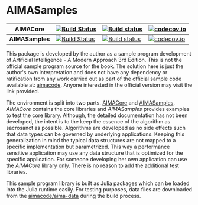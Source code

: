 # AIMASamples

|AIMACore|[![Build Status](https://travis-ci.org/sambitdash/AIMACore.jl.svg?branch=master)](https://travis-ci.org/sambitdash/AIMACore.jl)|[![Build status](https://ci.appveyor.com/api/projects/status/lmk4xl3ieqx1pvfb?svg=true)](https://ci.appveyor.com/project/sambitdash/aimacore-jl)|[![codecov.io](http://codecov.io/github/sambitdash/AIMACore.jl/coverage.svg?branch=master)](http://codecov.io/github/sambitdash/AIMACore.jl?branch=master)|
|---|---|---|---|
|**AIMASamples**|[![Build  Status](https://travis-ci.org/sambitdash/aimasamples.jl.svg?branch=master)](https://travis-ci.org/sambitdash/aimasamples.jl)|[![Build status](https://ci.appveyor.com/api/projects/status/vjxa0f5y60xbc79r?svg=true)](https://ci.appveyor.com/project/sambitdash/aimasamples-jl)|[![codecov.io](http://codecov.io/github/sambitdash/aimasamples.jl/coverage.svg?branch=master)](http://codecov.io/github/sambitdash/aimasamples.jl?branch=master)|

This package is developed by the author as a sample program development of
Artificial Intelligence - A Modern Approach 3rd Edition. This is not the
official sample program source for the book. The solution here is just the
author's own interpretation and does not have any dependency or ratification
from any work carried out as part of the official sample code available at:
[aimacode](https://github.com/aimacode). Anyone interested in the official
version may visit the link provided.

The environment is split into two parts. [AIMACore](https://github.com/sambitdash/AIMACore.jl)
and [AIMASamples](https://github.com/sambitdash/AIMASamples.jl). *AIMACore* contains the
core libraries and *AIMASamples* provides examples to test the core library.
Although, the detailed documentation has not been developed, the intent is
to the keep the essence of the algorithm as sacrosanct as possible. Algorithms
are developed as no side effects such that data types can be governed by
underlying applications. Keeping this generalization in mind the typical
data structures are not mapped to a specific implementation but parametrized.
This way a performance sensitive application may use any data structure that
is optimized for the specific application. For someone developing her own
application can use the *AIMACore* library only. There is no reason to add
the additional test libraries.

This sample program library is built as Julia packages which can be loaded into
 the Julia runtime easily. For testing purposes, data files are downloaded from the
 [aimacode/aima-data](https://github.com/aimacode/aima-data) during the build process.
